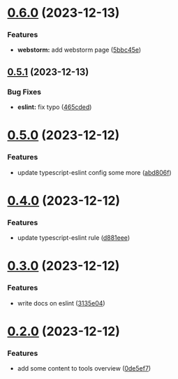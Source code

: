 # [0.6.0](https://github.com/VideoHexSoftware/devronomicon-tools/compare/v0.5.1...v0.6.0) (2023-12-13)


### Features

* **webstorm:** add webstorm page ([5bbc45e](https://github.com/VideoHexSoftware/devronomicon-tools/commit/5bbc45e3ba63b0bfa74e8a7048acc70331877ab9))

## [0.5.1](https://github.com/VideoHexSoftware/devronomicon-tools/compare/v0.5.0...v0.5.1) (2023-12-13)


### Bug Fixes

* **eslint:** fix typo ([465cded](https://github.com/VideoHexSoftware/devronomicon-tools/commit/465cded0f4240141d1e1881ec7f42755bd92ee1c))

# [0.5.0](https://github.com/VideoHexSoftware/devronomicon-tools/compare/v0.4.0...v0.5.0) (2023-12-12)


### Features

* update typescript-eslint config some more ([abd806f](https://github.com/VideoHexSoftware/devronomicon-tools/commit/abd806fa30229fb099d0579baeac9f0c35e22b6b))

# [0.4.0](https://github.com/VideoHexSoftware/devronomicon-tools/compare/v0.3.0...v0.4.0) (2023-12-12)


### Features

* update typescript-eslint rule ([d881eee](https://github.com/VideoHexSoftware/devronomicon-tools/commit/d881eee585474134bb00276bfe185e15bccdbaa8))

# [0.3.0](https://github.com/VideoHexSoftware/devronomicon-tools/compare/v0.2.0...v0.3.0) (2023-12-12)


### Features

* write docs on eslint ([3135e04](https://github.com/VideoHexSoftware/devronomicon-tools/commit/3135e0444d8d064868e7c6a246caba13205bb857))

# [0.2.0](https://github.com/VideoHexSoftware/devronomicon-tools/compare/v0.1.0...v0.2.0) (2023-12-12)


### Features

* add some content to tools overview ([0de5ef7](https://github.com/VideoHexSoftware/devronomicon-tools/commit/0de5ef7ea5f3dcf7b57e9c6f49a7eda5df0d887c))
